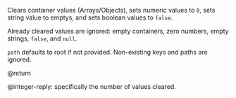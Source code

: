 Clears container values (Arrays/Objects), sets numeric values to `0`, sets string value to emptys, and sets boolean values to `false`.

Already cleared values are ignored: empty containers, zero numbers, empty strings, `false`, and `null`.

`path` defaults to root if not provided. Non-existing keys and paths are ignored.

@return

@integer-reply: specifically the number of values cleared.
